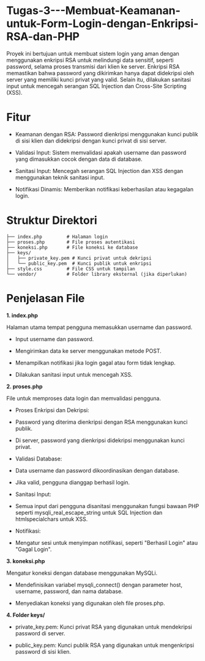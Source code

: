 # Tugas-3---Membuat-Keamanan-untuk-Form-Login-dengan-Enkripsi-RSA-dan-PHP
Proyek ini bertujuan untuk membuat sistem login yang aman dengan menggunakan enkripsi RSA untuk melindungi data sensitif, seperti password, selama proses transmisi dari klien ke server. Enkripsi RSA memastikan bahwa password yang dikirimkan hanya dapat didekripsi oleh server yang memiliki kunci privat yang valid. Selain itu, dilakukan sanitasi input untuk mencegah serangan SQL Injection dan Cross-Site Scripting (XSS).

# Fitur
* Keamanan dengan RSA: Password dienkripsi menggunakan kunci publik di sisi klien dan didekripsi dengan kunci privat di sisi server.

* Validasi Input: Sistem memvalidasi apakah username dan password yang dimasukkan cocok dengan data di database.

* Sanitasi Input: Mencegah serangan SQL Injection dan XSS dengan menggunakan teknik sanitasi input.

* Notifikasi Dinamis: Memberikan notifikasi keberhasilan atau kegagalan login.

# Struktur Direktori
 ```.
├── index.php         # Halaman login
├── proses.php        # File proses autentikasi
├── koneksi.php       # File koneksi ke database
├── keys/
│   ├── private_key.pem # Kunci privat untuk dekripsi
│   └── public_key.pem  # Kunci publik untuk enkripsi
├── style.css         # File CSS untuk tampilan
└── vendor/           # Folder library eksternal (jika diperlukan)
```
# Penjelasan File
**1. index.php**

Halaman utama tempat pengguna memasukkan username dan password.

- Input username dan password.

- Mengirimkan data ke server menggunakan metode POST.

- Menampilkan notifikasi jika login gagal atau form tidak lengkap.

- Dilakukan sanitasi input untuk mencegah XSS.

**2. proses.php**

File untuk memproses data login dan memvalidasi pengguna.

- Proses Enkripsi dan Dekripsi:

 - Password yang diterima dienkripsi dengan RSA menggunakan kunci publik.

 - Di server, password yang dienkripsi didekripsi menggunakan kunci privat.

- Validasi Database:

 - Data username dan password dikoordinasikan dengan database.

 - Jika valid, pengguna dianggap berhasil login.

- Sanitasi Input:

 - Semua input dari pengguna disanitasi menggunakan fungsi bawaan PHP seperti mysqli_real_escape_string untuk SQL Injection dan htmlspecialchars untuk XSS.

- Notifikasi:

 - Mengatur sesi untuk menyimpan notifikasi, seperti "Berhasil Login" atau "Gagal Login".

**3. koneksi.php**

Mengatur koneksi dengan database menggunakan MySQLi.

- Mendefinisikan variabel mysqli_connect() dengan parameter host, username, password, dan nama database.

- Menyediakan koneksi yang digunakan oleh file proses.php.

**4. Folder keys/**

- private_key.pem: Kunci privat RSA yang digunakan untuk mendekripsi password di server.

- public_key.pem: Kunci publik RSA yang digunakan untuk mengenkripsi password di sisi klien.
